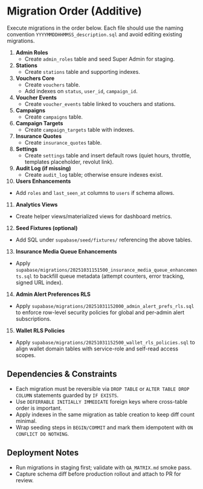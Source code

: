 # Migration Order (Additive)

Execute migrations in the order below. Each file should use the naming
convention `YYYYMMDDHHMMSS_description.sql` and avoid editing existing
migrations.

1. **Admin Roles**
   - Create `admin_roles` table and seed Super Admin for staging.
2. **Stations**
   - Create `stations` table and supporting indexes.
3. **Vouchers Core**
   - Create `vouchers` table.
   - Add indexes on `status`, `user_id`, `campaign_id`.
4. **Voucher Events**
   - Create `voucher_events` table linked to vouchers and stations.
5. **Campaigns**
   - Create `campaigns` table.
6. **Campaign Targets**
   - Create `campaign_targets` table with indexes.
7. **Insurance Quotes**
   - Create `insurance_quotes` table.
8. **Settings**
   - Create `settings` table and insert default rows (quiet hours, throttle,
     templates placeholder, revolut link).
9. **Audit Log (if missing)**
   - Create `audit_log` table; otherwise ensure indexes exist.
10. **Users Enhancements**

- Add `roles` and `last_seen_at` columns to `users` if schema allows.

11. **Analytics Views**

- Create helper views/materialized views for dashboard metrics.

12. **Seed Fixtures (optional)**

- Add SQL under `supabase/seed/fixtures/` referencing the above tables.

13. **Insurance Media Queue Enhancements**

- Apply `supabase/migrations/20251031151500_insurance_media_queue_enhancements.sql`
  to backfill queue metadata (attempt counters, error tracking, signed URL index).

14. **Admin Alert Preferences RLS**

- Apply `supabase/migrations/20251031152000_admin_alert_prefs_rls.sql` to enforce
  row-level security policies for global and per-admin alert subscriptions.

15. **Wallet RLS Policies**

- Apply `supabase/migrations/20251031152500_wallet_rls_policies.sql` to align
  wallet domain tables with service-role and self-read access scopes.

## Dependencies & Constraints

- Each migration must be reversible via `DROP TABLE` or
  `ALTER TABLE DROP COLUMN` statements guarded by `IF EXISTS`.
- Use `DEFERRABLE INITIALLY IMMEDIATE` foreign keys where cross-table order is
  important.
- Apply indexes in the same migration as table creation to keep diff count
  minimal.
- Wrap seeding steps in `BEGIN/COMMIT` and mark them idempotent with
  `ON CONFLICT DO NOTHING`.

## Deployment Notes

- Run migrations in staging first; validate with `QA_MATRIX.md` smoke pass.
- Capture schema diff before production rollout and attach to PR for review.
